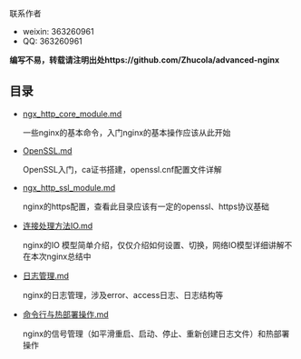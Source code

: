 
联系作者
- weixin: 363260961
- QQ: 363260961

**编写不易，转载请注明出处https://github.com/Zhucola/advanced-nginx**

## 目录
* [ngx_http_core_module.md](https://github.com/Zhucola/advanced-nginx/blob/master/ngx_http_core_module.md)

    一些nginx的基本命令，入门nginx的基本操作应该从此开始
* [OpenSSL.md](https://github.com/Zhucola/advanced-nginx/blob/master/OpenSSL.md)

    OpenSSL入门，ca证书搭建，openssl.cnf配置文件详解
* [ngx_http_ssl_module.md](https://github.com/Zhucola/advanced-nginx/blob/master/ngx_http_ssl_module.md)

    nginx的https配置，查看此目录应该有一定的openssl、https协议基础

* [连接处理方法IO.md](https://github.com/Zhucola/advanced-nginx/blob/master/连接处理方法IO.md)

    nginx的IO 模型简单介绍，仅仅介绍如何设置、切换，网络IO模型详细讲解不在本次nginx总结中
    
* [日志管理.md](https://github.com/Zhucola/advanced-nginx/blob/master/日志管理.md)

    nginx的日志管理，涉及error、access日志、日志结构等
    
* [命令行与热部署操作.md](https://github.com/Zhucola/advanced-nginx/blob/master/命令行与热部署操作.md)

    nginx的信号管理（如平滑重启、启动、停止、重新创建日志文件）和热部署操作
